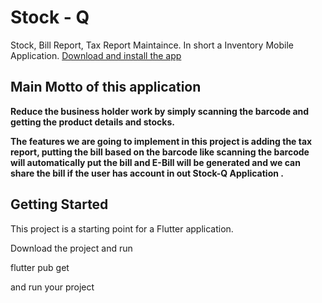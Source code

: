 # Stock - Q

Stock, Bill Report, Tax Report Maintaince. In short a Inventory Mobile Application. [Download and install the app](https://github.com/AgnelSelvan/A1-Technity-Phantom/raw/master/release-apk/app-release.apk)


## Main Motto of this application

**Reduce the business holder work by simply scanning the barcode and getting the product details and stocks.**

**The features we are going to implement in this project is adding the tax report, putting the bill based on the barcode like scanning the barcode will automatically put the bill and E-Bill will be generated and we can share the bill if the user has account in out Stock-Q Application .**

## Getting Started

This project is a starting point for a Flutter application.

Download the project and run

flutter pub get

and run your project
